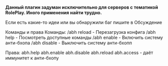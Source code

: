 **Данный плагин задуман исключительно для серверов с тематикой RolePlay. Иного применения найти трудно.**

Если есть какие-то идеи или вы обнаружили баг пишите в Обсуждение

Команды и права	
Команды:
/abh reload - Перезагрузка конфига
/abh help - Посмотреть доступные команды
/abh enable - Включить систему анти-бхопа
/abh disable - Выключить систему анти-бхопп

Права:
abh.help
abh.enable
abh.disable
abh.reload
abh.access - даёт иммунитет к анти-бхопу
